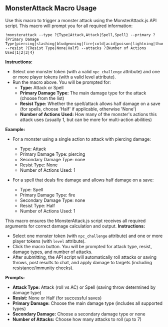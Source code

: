 ## MonsterAttack Macro Usage

Use this macro to trigger a monster attack using the MonsterAttack.js API script. This macro will prompt you for all required information:

```
!monsterattack --type ?{Type|Attack,Attack|Spell,Spell} --primary ?{Primary Damage Type|piercing|slashing|bludgeoning|fire|cold|acid|poison|lightning|thunder|necrotic|radiant|psychic|force|none} --resist ?{Resist Type|None|Half} --attacks ?{Number of Actions Used|1|2|3|4}
```

**Instructions:**
- Select one monster token (with a valid `npc_challenge` attribute) and one or more player tokens (with a valid level attribute).
- Run the macro above. You will be prompted for:
  - **Type:** Attack or Spell
  - **Primary Damage Type:** The main damage type for the attack (choose from the list)
  - **Resist Type:** Whether the spell/attack allows half damage on a save (for spells, choose 'Half' if applicable, otherwise 'None')
  - **Number of Actions Used:** How many of the monster's actions this attack uses (usually 1, but can be more for multi-action abilities)

**Example:**
- For a monster using a single action to attack with piercing damage:
  - Type: Attack
  - Primary Damage Type: piercing
  - Secondary Damage Type: none
  - Resist Type: None
  - Number of Actions Used: 1

- For a spell that deals fire damage and allows half damage on a save:
  - Type: Spell
  - Primary Damage Type: fire
  - Secondary Damage Type: none
  - Resist Type: Half
  - Number of Actions Used: 1

This macro ensures the MonsterAttack.js script receives all required arguments for correct damage calculation and output.
**Instructions:**
- Select one monster token (with `npc_challenge` attribute) and one or more player tokens (with `level` attribute).
- Click the macro button. You will be prompted for attack type, resist, damage types, and number of attacks.
- After submitting, the API script will automatically roll attacks or saving throws, post results to chat, and apply damage to targets (including resistance/immunity checks).

**Prompts:**
- **Attack Type:** Attack (roll vs AC) or Spell (saving throw determined by damage type)
- **Resist:** None or Half (for successful saves)
- **Primary Damage:** Choose the main damage type (includes all supported types)
- **Secondary Damage:** Choose a secondary damage type or none
- **Number of Attacks:** Choose how many attacks to roll (up to 7)
